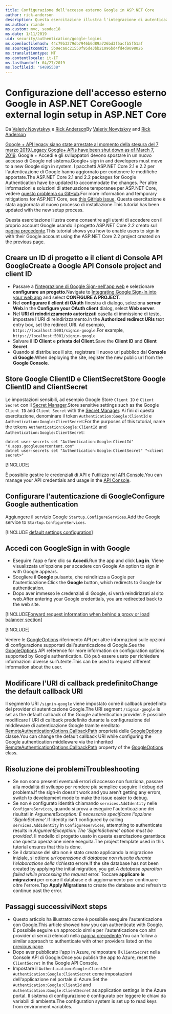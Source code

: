 ```yaml
---
title: Configurazione dell'accesso esterno Google in ASP.NET Core
author: rick-anderson
description: Questa esercitazione illustra l'integrazione di autenticazione dell'utente account Google in un'app ASP.NET Core esistente.
ms.author: riande
ms.custom: mvc, seodec18
ms.date: 1/11/2019
uid: security/authentication/google-logins
ms.openlocfilehash: 44c79b3279db7946b6d89a726bd3f5acfb5f51af
ms.sourcegitcommit: 5b0eca8c21550f95de3bb21096bd4fd4d9098026
ms.translationtype: MT
ms.contentlocale: it-IT
ms.lasthandoff: 04/27/2019
ms.locfileid: "64895538"
---
```

# <a name="google-external-login-setup-in-aspnet-core"></a><span data-ttu-id="03958-103">Configurazione dell'accesso esterno Google in ASP.NET Core</span><span class="sxs-lookup"><span data-stu-id="03958-103">Google external login setup in ASP.NET Core</span></span>

<span data-ttu-id="03958-104">Da [Valeriy Novytskyy](https://github.com/01binary) e [Rick Anderson](https://twitter.com/RickAndMSFT)</span><span class="sxs-lookup"><span data-stu-id="03958-104">By [Valeriy Novytskyy](https://github.com/01binary) and [Rick Anderson](https://twitter.com/RickAndMSFT)</span></span>

<span data-ttu-id="03958-105">[Google + API legacy siano state arrestate al momento della stesura del 7 marzo 2019](https://developers.google.com/+/api-shutdown).</span><span class="sxs-lookup"><span data-stu-id="03958-105">[Legacy Google+ APIs have been shut down as of March 7, 2019](https://developers.google.com/+/api-shutdown).</span></span> <span data-ttu-id="03958-106">Google + Accedi e gli sviluppatori devono spostare in un nuovo accesso di Google nel sistema.</span><span class="sxs-lookup"><span data-stu-id="03958-106">Google+ sign in and developers must move to a new Google sign in system.</span></span> <span data-ttu-id="03958-107">I pacchetti ASP.NET Core 2.1 e 2.2 per l'autenticazione di Google hanno aggiornato per contenere le modifiche apportate.</span><span class="sxs-lookup"><span data-stu-id="03958-107">The ASP.NET Core 2.1 and 2.2 packages for Google Authentication have be updated to accommodate the changes.</span></span> <span data-ttu-id="03958-108">Per altre informazioni e soluzioni di attenuazione temporanee per ASP.NET Core, vedere [questo problema su GitHub](https://github.com/aspnet/AspNetCore/issues/6486).</span><span class="sxs-lookup"><span data-stu-id="03958-108">For more information and temporary mitigations for ASP.NET Core, see [this GitHub issue](https://github.com/aspnet/AspNetCore/issues/6486).</span></span> <span data-ttu-id="03958-109">Questa esercitazione è stata aggiornata al nuovo processo di installazione.</span><span class="sxs-lookup"><span data-stu-id="03958-109">This tutorial has been updated with the new setup process.</span></span>

<span data-ttu-id="03958-110">Questa esercitazione illustra come consentire agli utenti di accedere con il proprio account Google usando il progetto ASP.NET Core 2.2 creato sul [pagina precedente](xref:security/authentication/social/index).</span><span class="sxs-lookup"><span data-stu-id="03958-110">This tutorial shows you how to enable users to sign in with their Google account using the ASP.NET Core 2.2 project created on the [previous page](xref:security/authentication/social/index).</span></span>

## <a name="create-a-google-api-console-project-and-client-id"></a><span data-ttu-id="03958-111">Creare un ID di progetto e il client di Console API Google</span><span class="sxs-lookup"><span data-stu-id="03958-111">Create a Google API Console project and client ID</span></span>

* <span data-ttu-id="03958-112">Passare a [l'integrazione di Google Sign-nell'app web](https://developers.google.com/identity/sign-in/web/devconsole-project) e selezionare **configurare un progetto**.</span><span class="sxs-lookup"><span data-stu-id="03958-112">Navigate to [Integrating Google Sign-In into your web app](https://developers.google.com/identity/sign-in/web/devconsole-project) and select **CONFIGURE A PROJECT**.</span></span>
* <span data-ttu-id="03958-113">Nel **configurare il client di OAuth** finestra di dialogo, seleziona **server Web**.</span><span class="sxs-lookup"><span data-stu-id="03958-113">In the **Configure your OAuth client** dialog, select **Web server**.</span></span>
* <span data-ttu-id="03958-114">Nel **URI di reindirizzamento autorizzati** casella di immissione di testo, impostare l'URI di reindirizzamento.</span><span class="sxs-lookup"><span data-stu-id="03958-114">In the **Authorized redirect URIs** text entry box, set the redirect URI.</span></span> <span data-ttu-id="03958-115">Ad esempio, `https://localhost:5001/signin-google`.</span><span class="sxs-lookup"><span data-stu-id="03958-115">For example, `https://localhost:5001/signin-google`</span></span>
* <span data-ttu-id="03958-116">Salvare il **ID Client** e **privata del Client**.</span><span class="sxs-lookup"><span data-stu-id="03958-116">Save the **Client ID** and **Client Secret**.</span></span>
* <span data-ttu-id="03958-117">Quando si distribuisce il sito, registrare il nuovo url pubblico dal **Console di Google**.</span><span class="sxs-lookup"><span data-stu-id="03958-117">When deploying the site, register the new public url from the **Google Console**.</span></span>

## <a name="store-google-clientid-and-clientsecret"></a><span data-ttu-id="03958-118">Store Google ClientID e ClientSecret</span><span class="sxs-lookup"><span data-stu-id="03958-118">Store Google ClientID and ClientSecret</span></span>

<span data-ttu-id="03958-119">Le impostazioni sensibili, ad esempio Google Store `Client ID` e `Client Secret` con il [Secret Manager](xref:security/app-secrets).</span><span class="sxs-lookup"><span data-stu-id="03958-119">Store sensitive settings such as the Google `Client ID` and `Client Secret` with the [Secret Manager](xref:security/app-secrets).</span></span> <span data-ttu-id="03958-120">Ai fini di questa esercitazione, denominare il token `Authentication:Google:ClientId` e `Authentication:Google:ClientSecret`:</span><span class="sxs-lookup"><span data-stu-id="03958-120">For the purposes of this tutorial, name the tokens `Authentication:Google:ClientId` and `Authentication:Google:ClientSecret`:</span></span>

```console
dotnet user-secrets set "Authentication:Google:ClientId" "X.apps.googleusercontent.com"
dotnet user-secrets set "Authentication:Google:ClientSecret" "<client secret>"
```

[!INCLUDE[](~/includes/environmentVarableColon.md)]

<span data-ttu-id="03958-121">È possibile gestire le credenziali di API e l'utilizzo nel [API Console](https://console.developers.google.com/apis/dashboard).</span><span class="sxs-lookup"><span data-stu-id="03958-121">You can manage your API credentials and usage in the [API Console](https://console.developers.google.com/apis/dashboard).</span></span>

## <a name="configure-google-authentication"></a><span data-ttu-id="03958-122">Configurare l'autenticazione di Google</span><span class="sxs-lookup"><span data-stu-id="03958-122">Configure Google authentication</span></span>

<span data-ttu-id="03958-123">Aggiungere il servizio Google `Startup.ConfigureServices`.</span><span class="sxs-lookup"><span data-stu-id="03958-123">Add the Google service to `Startup.ConfigureServices`.</span></span>

[!INCLUDE [default settings configuration](includes/default-settings2-2.md)]

## <a name="sign-in-with-google"></a><span data-ttu-id="03958-124">Accedi con Google</span><span class="sxs-lookup"><span data-stu-id="03958-124">Sign in with Google</span></span>

* <span data-ttu-id="03958-125">Eseguire l'app e fare clic su **Accedi**.</span><span class="sxs-lookup"><span data-stu-id="03958-125">Run the app and click **Log in**.</span></span> <span data-ttu-id="03958-126">Viene visualizzata un'opzione per accedere con Google.</span><span class="sxs-lookup"><span data-stu-id="03958-126">An option to sign in with Google appears.</span></span>
* <span data-ttu-id="03958-127">Scegliere il **Google** pulsante, che reindirizza a Google per l'autenticazione.</span><span class="sxs-lookup"><span data-stu-id="03958-127">Click the **Google** button, which redirects to Google for authentication.</span></span>
* <span data-ttu-id="03958-128">Dopo aver immesso le credenziali di Google, si verrà reindirizzati al sito web.</span><span class="sxs-lookup"><span data-stu-id="03958-128">After entering your Google credentials, you are redirected back to the web site.</span></span>

[!INCLUDE[Forward request information when behind a proxy or load balancer section](includes/forwarded-headers-middleware.md)]

[!INCLUDE[](includes/chain-auth-providers.md)]

<span data-ttu-id="03958-129">Vedere le [GoogleOptions](/dotnet/api/microsoft.aspnetcore.authentication.google.googleoptions) riferimento API per altre informazioni sulle opzioni di configurazione supportati dall'autenticazione di Google.</span><span class="sxs-lookup"><span data-stu-id="03958-129">See the [GoogleOptions](/dotnet/api/microsoft.aspnetcore.authentication.google.googleoptions) API reference for more information on configuration options supported by Google authentication.</span></span> <span data-ttu-id="03958-130">Ciò può essere usato per richiedere informazioni diverse sull'utente.</span><span class="sxs-lookup"><span data-stu-id="03958-130">This can be used to request different information about the user.</span></span>

## <a name="change-the-default-callback-uri"></a><span data-ttu-id="03958-131">Modificare l'URI di callback predefinito</span><span class="sxs-lookup"><span data-stu-id="03958-131">Change the default callback URI</span></span>

<span data-ttu-id="03958-132">Il segmento URI `/signin-google` viene impostato come il callback predefinito del provider di autenticazione Google.</span><span class="sxs-lookup"><span data-stu-id="03958-132">The URI segment `/signin-google` is set as the default callback of the Google authentication provider.</span></span> <span data-ttu-id="03958-133">È possibile modificare l'URI di callback predefinito durante la configurazione del middleware di autenticazione Google tramite ereditato [RemoteAuthenticationOptions.CallbackPath](/dotnet/api/microsoft.aspnetcore.authentication.remoteauthenticationoptions.callbackpath) proprietà delle [GoogleOptions](/dotnet/api/microsoft.aspnetcore.authentication.google.googleoptions) classe.</span><span class="sxs-lookup"><span data-stu-id="03958-133">You can change the default callback URI while configuring the Google authentication middleware via the inherited [RemoteAuthenticationOptions.CallbackPath](/dotnet/api/microsoft.aspnetcore.authentication.remoteauthenticationoptions.callbackpath) property of the [GoogleOptions](/dotnet/api/microsoft.aspnetcore.authentication.google.googleoptions) class.</span></span>

## <a name="troubleshooting"></a><span data-ttu-id="03958-134">Risoluzione dei problemi</span><span class="sxs-lookup"><span data-stu-id="03958-134">Troubleshooting</span></span>

* <span data-ttu-id="03958-135">Se non sono presenti eventuali errori di accesso non funziona, passare alla modalità di sviluppo per rendere più semplice eseguire il debug del problema.</span><span class="sxs-lookup"><span data-stu-id="03958-135">If the sign-in doesn't work and you aren't getting any errors, switch to development mode to make the issue easier to debug.</span></span>
* <span data-ttu-id="03958-136">Se non è configurato identità chiamando `services.AddIdentity` nelle `ConfigureServices`, quando si prova a eseguire l'autenticazione dei risultati in *ArgumentException: È necessario specificare l'opzione 'SignInScheme'*.</span><span class="sxs-lookup"><span data-stu-id="03958-136">If Identity isn't configured by calling `services.AddIdentity` in `ConfigureServices`, attempting to authenticate results in *ArgumentException: The 'SignInScheme' option must be provided*.</span></span> <span data-ttu-id="03958-137">Il modello di progetto usato in questa esercitazione garantisce che questa operazione viene eseguita.</span><span class="sxs-lookup"><span data-stu-id="03958-137">The project template used in this tutorial ensures that this is done.</span></span>
* <span data-ttu-id="03958-138">Se il database del sito non è stato creato applicando la migrazione iniziale, si ottiene *un'operazione di database non riuscita durante l'elaborazione della richiesta* errore.</span><span class="sxs-lookup"><span data-stu-id="03958-138">If the site database has not been created by applying the initial migration, you get *A database operation failed while processing the request* error.</span></span> <span data-ttu-id="03958-139">Toccare **applicare le migrazioni** per creare il database e di aggiornamento per continuare oltre l'errore.</span><span class="sxs-lookup"><span data-stu-id="03958-139">Tap **Apply Migrations** to create the database and refresh to continue past the error.</span></span>

## <a name="next-steps"></a><span data-ttu-id="03958-140">Passaggi successivi</span><span class="sxs-lookup"><span data-stu-id="03958-140">Next steps</span></span>

* <span data-ttu-id="03958-141">Questo articolo ha illustrato come è possibile eseguire l'autenticazione con Google.</span><span class="sxs-lookup"><span data-stu-id="03958-141">This article showed how you can authenticate with Google.</span></span> <span data-ttu-id="03958-142">È possibile seguire un approccio simile per l'autenticazione con altri provider di servizi elencati nella [pagina precedente](xref:security/authentication/social/index).</span><span class="sxs-lookup"><span data-stu-id="03958-142">You can follow a similar approach to authenticate with other providers listed on the [previous page](xref:security/authentication/social/index).</span></span>
* <span data-ttu-id="03958-143">Dopo aver pubblicato l'app in Azure, reimpostare il `ClientSecret` nella Console API di Google.</span><span class="sxs-lookup"><span data-stu-id="03958-143">Once you publish the app to Azure, reset the `ClientSecret` in the Google API Console.</span></span>
* <span data-ttu-id="03958-144">Impostare il `Authentication:Google:ClientId` e `Authentication:Google:ClientSecret` come impostazioni dell'applicazione nel portale di Azure.</span><span class="sxs-lookup"><span data-stu-id="03958-144">Set the `Authentication:Google:ClientId` and `Authentication:Google:ClientSecret` as application settings in the Azure portal.</span></span> <span data-ttu-id="03958-145">Il sistema di configurazione è configurato per leggere le chiavi da variabili di ambiente.</span><span class="sxs-lookup"><span data-stu-id="03958-145">The configuration system is set up to read keys from environment variables.</span></span>
